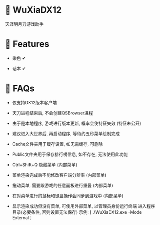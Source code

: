 # 🍍 WuXiaDX12

天涯明月刀游戏助手

# 🚀 Features

* 染色 ✔

* 话本 ✔

# 🔑 FAQs

* 仅支持DX12版本客户端

* 天刀进程结束后, 不会创建QSBrowser进程

* 由于是本地程序, 游戏进行版本更新, 概率会使特征失效 (特征未公开)

* 建议进入大世界后, 再启动程序, 等待约五秒菜单绘制完成

* Cache文件夹用于缓存设置, 如无需缓存, 可删除

* Public文件夹用于保存排行榜信息, 如不存在, 无法使用此功能

* Ctrl+Shift+Q 隐藏菜单 (内部菜单)

* 菜单渲染完成后不能修改客户端分辨率 (内部菜单)

* 拖动菜单, 需要跟游戏的任意面板进行重叠 (内部菜单)

* 在对菜单进行的鼠标和键盘操作会同步到游戏中 (内部菜单)

* 显示渲染成功但没有菜单, 可使用外部菜单, 以管理员身份运行终端 进入程序目录(必要条件, 否则设置无法保存) 示例: [ .\WuXiaDX12.exe -Mode External ]